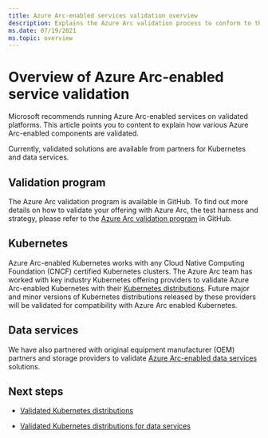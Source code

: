 ```yaml
---
title: Azure Arc-enabled services validation overview
description: Explains the Azure Arc validation process to conform to the Arc-enabled Kubernetes, Data Services, and cluster extensions.
ms.date: 07/19/2021
ms.topic: overview
---
```


# Overview of Azure Arc-enabled service validation

Microsoft recommends running Azure Arc-enabled services on validated platforms. This article points you to content to explain how various Azure Arc-enabled components are validated. 

Currently, validated solutions are available from partners for Kubernetes and data services.

## Validation program

The Azure Arc validation program is available in GitHub. To find out more details on how to validate your offering with Azure Arc, the test harness and strategy, please refer to the [Azure Arc validation program](https://github.com/Azure/azure-arc-validation/) in GitHub.

## Kubernetes

Azure Arc-enabled Kubernetes works with any Cloud Native Computing Foundation (CNCF) certified Kubernetes clusters. The Azure Arc team has worked with key industry Kubernetes offering providers to validate Azure Arc-enabled Kubernetes with their [Kubernetes distributions](../kubernetes/validation-program.md). Future major and minor versions of Kubernetes distributions released by these providers will be validated for compatibility with Azure Arc enabled Kubernetes.

## Data services

We have also partnered with original equipment manufacturer (OEM) partners and storage providers to validate [Azure Arc-enabled data services](../data/validation-program.md) solutions.

## Next steps

* [Validated Kubernetes distributions](validated-k8s-distributions.md)

* [Validated Kubernetes distributions for data services](../data/validation-program.md?toc=/azure/azure-arc/toc.json&bc=/azure/azure-arc/breadcrumb/toc.json)
